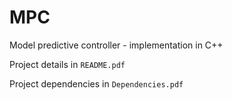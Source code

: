 # MPC
Model predictive controller - implementation in C++

Project details in `README.pdf` 

Project dependencies in `Dependencies.pdf`
